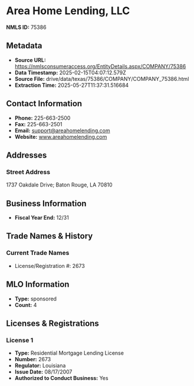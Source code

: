 # Area Home Lending, LLC

**NMLS ID:** 75386

## Metadata
- **Source URL:** https://nmlsconsumeraccess.org/EntityDetails.aspx/COMPANY/75386
- **Data Timestamp:** 2025-02-15T04:07:12.579Z
- **Source File:** drive/data/texas/75386/COMPANY/COMPANY_75386.html
- **Extraction Time:** 2025-05-27T11:37:31.516684

## Contact Information
- **Phone:** 225-663-2500
- **Fax:** 225-663-2501
- **Email:** support@areahomelending.com
- **Website:** www.areahomelending.com

## Addresses
### Street Address
1737 Oakdale Drive; Baton Rouge, LA 70810

## Business Information
- **Fiscal Year End:** 12/31

## Trade Names & History
### Current Trade Names
- License/Registration #: 2673

## MLO Information
- **Type:** sponsored
- **Count:** 4

## Licenses & Registrations

### License 1
- **Type:** Residential Mortgage Lending License
- **Number:** 2673
- **Regulator:** Louisiana
- **Issue Date:** 08/17/2007
- **Authorized to Conduct Business:** Yes

